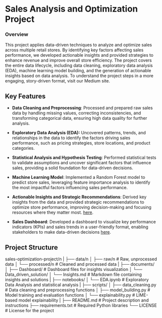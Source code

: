 
# **Sales Analysis and Optimization Project**

### **Overview**
This project applies data-driven techniques to analyze and optimize sales across multiple retail stores. By identifying key factors affecting sales performance, we developed actionable insights and provided strategies to enhance revenue and improve overall store efficiency. The project covers the entire data lifecycle, including data cleaning, exploratory data analysis (EDA), machine learning model building, and the generation of actionable insights based on data analysis.
To understand the project steps in a more engaging, story-driven format, visit our Medium site.

## Key Features

- **Data Cleaning and Preprocessing**: Processed and prepared raw sales data by handling missing values, correcting inconsistencies, and transforming categorical data, ensuring high data quality for further analysis.
  
- **Exploratory Data Analysis (EDA):** Uncovered patterns, trends, and relationships in the data to identify the factors driving sales performance, such as pricing strategies, store locations, and product categories.

- **Statistical Analysis and Hypothesis Testing**: Performed statistical tests to validate assumptions and uncover significant factors that influence sales, providing a solid foundation for data-driven decisions.
- **Machine Learning Model**: Implemented a Random Forest model to predict store sales, leveraging feature importance analysis to identify the most impactful factors influencing sales performance.

- **Actionable Insights and Strategic Recommendations**: Derived key insights from the data and provided strategic recommendations to optimize store performance, improving decision-making and focusing resources where they matter most. [here](documents/Data_driven_solution/Insights.md).

- **Sales Dashboard**: Developed a dashboard to visualize key performance indicators (KPIs) and sales trends in a user-friendly format, enabling stakeholders to make data-driven decisions [here](documents/Dashboard/sales_dashbored.png).
  
## Project Structure
sales-optimization-project/n
|
├── data/n
│   ├── raw/n                        # Raw, unprocessed data
│   └── processed/n                  # Cleaned and processed data
|
├── documents/
│   ├── Dashboard/                  # Dashboard files for insights visualization
│   └── Data_driven_solution/
│       └── Insights.md             # Markdown file containing insights and solutions
|
├── notebooks/
│   └── EDA.ipynb                   # Exploratory Data Analysis and statistical analysis
|
├── scripts/
│   ├── data_cleaning.py            # Data cleaning and preprocessing functions
│   ├── model_building.py           # Model training and evaluation functions
│   └── explainability.py           # LIME-based model explainability
|
├── README.md                       # Project description and instructions
├── requirements.txt                # Required Python libraries
└── LICENSE                         # License for the project




